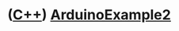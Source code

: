 
 

 

 

 

 

([C++](Cpp.md)) [ArduinoExample2](CppArduinoExample2.md)
==========================================================

 

 

